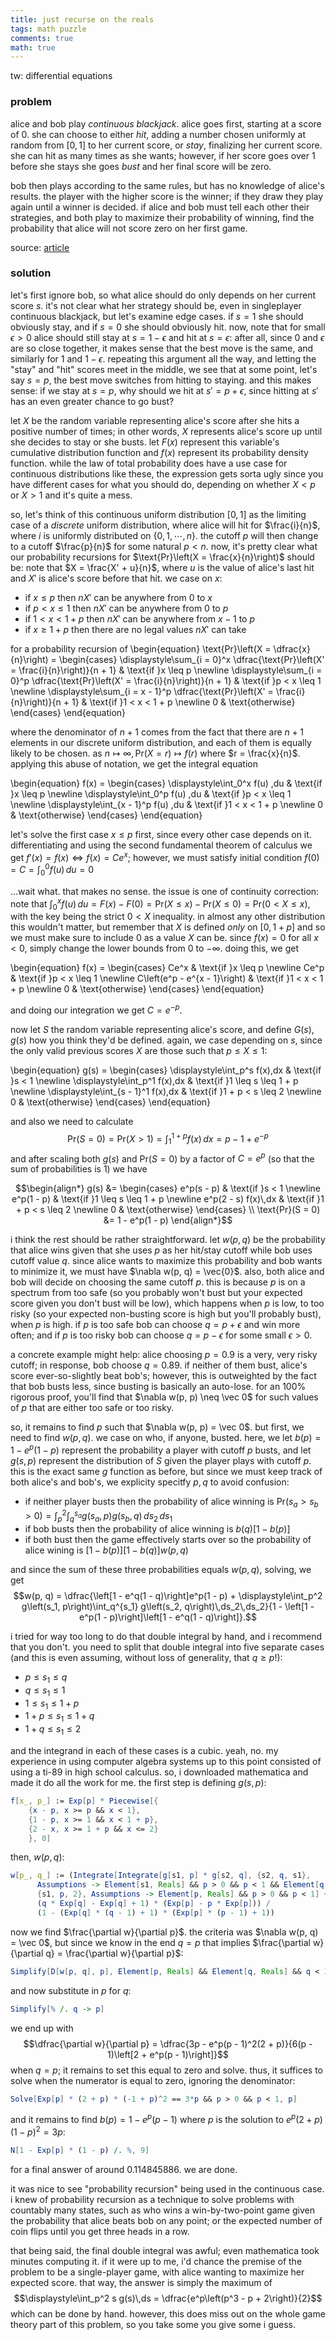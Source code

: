 ```yaml
---
title: just recurse on the reals
tags: math puzzle
comments: true
math: true
---
```


tw: differential equations

<!--more-->

### problem

alice and bob play *continuous blackjack*. alice goes first, starting at a score of 0. she can choose to either *hit*, adding a number chosen uniformly at random from $[0, 1]$ to her current score, or *stay*, finalizing her current score. she can hit as many times as she wants; however, if her score goes over $1$ before she stays she goes *bust* and her final score will be zero. 

bob then plays according to the same rules, but has no knowledge of alice's results. the player with the higher score is the winner; if they draw they play again until a winner is decided. if alice and bob must tell each other their strategies, and both play to maximize their probability of winning, find the probability that alice will not score zero on her first game. 

source: [article](https://arxiv.org/abs/2011.10315)

### solution

let's first ignore bob, so what alice should do only depends on her current score $s$. it's not clear what her strategy should be, even in singleplayer continuous blackjack, but let's examine edge cases. if $s = 1$ she should obviously stay, and if $s = 0$ she should obviously hit. now, note that for small $\epsilon > 0$ alice should still stay at $s = 1 - \epsilon$ and hit at $s = \epsilon$: after all, since $0$ and $\epsilon$ are so close together, it makes sense that the best move is the same, and similarly for $1$ and $1 - \epsilon$. repeating this argument all the way, and letting the "stay" and "hit" scores meet in the middle, we see that at some point, let's say $s = p$, the best move switches from hitting to staying. and this makes sense: if we stay at $s = p$, why should we hit at $s' = p + \epsilon$, since hitting at $s'$ has an even greater chance to go bust? 

let $X$ be the random variable representing alice's score after she hits a positive number of times; in other words, $X$ represents alice's score up until she decides to stay or she busts.
let $F(x)$ represent this variable's cumulative distribution function and $f(x)$ represent its probability density function. while the law of total probability does have a use case for continuous distributions like these, the expression gets sorta ugly since you have different cases for what you should do, depending on whether $X < p$ or $X > 1$ and it's quite a mess. 

so, let's think of this continuous uniform distribution $[0, 1]$ as the limiting case of a *discrete* uniform distribution, where alice will hit for $\frac{i}{n}$, where $i$ is uniformly distributed on $\{0, 1, \cdots , n\}$. the cutoff $p$ will then change to a cutoff $\frac{p}{n}$ for some natural $p < n$. now, it's pretty clear what our probability recursions for $\text{Pr}\left(X = \frac{x}{n}\right)$ should be: note that $X = \frac{X' + u}{n}$, where $u$ is the value of alice's last hit and $X'$ is alice's score before that hit. we case on $x$:

* if $x \leq p$ then $nX'$ can be anywhere from $0$ to $x$
* if $p < x \leq 1$ then $nX'$ can be anywhere from $0$ to $p$
* if $1 < x < 1 + p$ then $nX'$ can be anywhere from $x - 1$ to $p$
* if $x \geq 1 + p$ then there are no legal values $nX'$ can take

for a probability recursion of 
\begin{equation}
\text{Pr}\left(X = \dfrac{x}{n}\right) = 
\begin{cases}
\displaystyle\sum_{i = 0}^x \dfrac{\text{Pr}\left(X' = \frac{i}{n}\right)}{n + 1} & \text{if }x \leq p \newline
\displaystyle\sum_{i = 0}^p \dfrac{\text{Pr}\left(X' = \frac{i}{n}\right)}{n + 1} & \text{if }p < x \leq 1 \newline
\displaystyle\sum_{i = x - 1}^p \dfrac{\text{Pr}\left(X' = \frac{i}{n}\right)}{n + 1} & \text{if }1 < x < 1 + p \newline
0 & \text{otherwise}
\end{cases}
\end{equation}

where the denominator of $n + 1$ comes from the fact that there are $n + 1$ elements in our discrete uniform distribution, and each of them is equally likely to be chosen. as $n \mapsto \infty, \text{Pr}(X = r) \mapsto f(r)$ where $r = \frac{x}{n}$. applying this abuse of notation, we get the integral equation

\begin{equation}
f(x) = 
\begin{cases}
\displaystyle\int_0^x f(u) \,du & \text{if }x \leq p \newline
\displaystyle\int_0^p f(u) \,du & \text{if }p < x \leq 1 \newline
\displaystyle\int_{x - 1}^p f(u) \,du & \text{if }1 < x < 1 + p \newline
0 & \text{otherwise}
\end{cases}
\end{equation}

let's solve the first case $x \leq p$ first, since every other case depends on it. differentiating and using the second fundamental theorem of calculus we get $f'(x) = f(x) \iff f(x) = Ce^x$; however, we must satisfy initial condition $f(0) = C = \int_0^0 f(u)\,du = 0$


...wait what. that makes no sense. the issue is one of continuity correction: note that $\int_0^x f(u)\,du = F(x) - F(0) = \text{Pr}(X \leq x) - \text{Pr}(X \leq 0) = \text{Pr}(0 < X \leq x)$, with the key being the strict $0 < X$ inequality. in almost any other distribution this wouldn't matter, but remember that $X$ is defined *only* on $[0, 1 + p]$ and so we must make sure to include $0$ as a value $X$ can be. since $f(x) = 0$ for all $x < 0$, simply change the lower bounds from $0$ to $-\infty$. doing this, we get

\begin{equation}
f(x) = 
\begin{cases}
Ce^x & \text{if }x \leq p \newline
Ce^p & \text{if }p < x \leq 1 \newline
C\left(e^p - e^{x - 1}\right) & \text{if }1 < x < 1 + p \newline
0 & \text{otherwise}
\end{cases}
\end{equation}

and doing our integration we get $C = e^{-p}$. 

now let $S$ the random variable representing alice's score, and define $G(s), g(s)$ how you think they'd be defined. again, we case depending on $s$, since the only valid previous scores $X$ are those such that $p \leq X \leq 1$: 

\begin{equation}
g(s) = 
\begin{cases}
\displaystyle\int_p^s f(x)\,dx & \text{if }s < 1 \newline
\displaystyle\int_p^1 f(x)\,dx & \text{if }1 \leq s \leq 1 + p \newline
\displaystyle\int_{s - 1}^1 f(x)\,dx & \text{if }1 + p < s \leq 2 \newline
0 & \text{otherwise}
\end{cases}
\end{equation}

and also we need to calculate $$\text{Pr}(S = 0) = \text{Pr}(X > 1) = \displaystyle\int_1^{1 + p}f(x)\,dx = p - 1 + e^{-p}$$ and after scaling both $g(s)$ and $\text{Pr}(S = 0)$ by a factor of $C = e^p$ (so that the sum of probabilities is $1$) we have 

$$\begin{align*}
g(s) &= 
\begin{cases}
e^p(s - p) & \text{if }s < 1 \newline
e^p(1 - p) & \text{if }1 \leq s \leq 1 + p \newline
e^p(2 - s) f(x)\,dx & \text{if }1 + p < s \leq 2 \newline
0 & \text{otherwise}
\end{cases} \\
\text{Pr}(S = 0) &= 1 - e^p(1 - p)
\end{align*}$$

i think the rest should be rather straightforward. let $w(p, q)$ be the probability that alice wins given that she uses $p$ as her hit/stay cutoff while bob uses cutoff value $q$. since alice wants to maximize this probability and bob wants to minimize it, we must have $\nabla w(p, q) = \vec{0}$. also, both alice and bob will decide on choosing the same cutoff $p$. this is because $p$ is on a spectrum from too safe (so you probably won't bust but your expected score given you don't bust will be low), which happens when $p$ is low, to too risky (so your expected non-busting score is high but you'll probably bust), when $p$ is high. if $p$ is too safe bob can choose $q = p + \epsilon$ and win more often; and if $p$ is too risky bob can choose $q = p - \epsilon$ for some small $\epsilon > 0$. 

a concrete example might help: alice choosing $p = 0.9$ is a very, very risky cutoff; in response, bob choose $q = 0.89$. if neither of them bust, alice's score ever-so-slightly beat bob's; however, this is outweighted by the fact that bob busts less, since busting is basically an auto-lose. for an 100% rigorous proof, you'll find that $\nabla w(p, p) \neq \vec 0$ for such values of $p$ that are either too safe or too risky. 

so, it remains to find $p$ such that $\nabla w(p, p) = \vec 0$. but first, we need to find $w(p, q)$. we case on who, if anyone, busted. here, we let $b(p) = 1 - e^p(1 - p)$ represent the probability a player with cutoff $p$ busts, and let $g(s, p)$ represent the distribution of $S$ given the player plays with cutoff $p$. this is the exact same $g$ function as before, but since we must keep track of both alice's and bob's, we explicity specitfy $p, q$ to avoid confusion:

* if neither player busts then the probability of alice winning is $\text{Pr}(s_a > s_b > 0) = \int_p^2 \int_q^{s_a} g\left(s_a, p\right)g\left(s_b, q\right)\,ds_2\,ds_1$
* if bob busts then the probability of alice winning is $b(q)\left[1 - b(p)\right]$
* if both bust then the game effectively starts over so the probability of alice wining is $\left[1 - b(p)\right]\left[1 - b(q)\right]w(p, q)$

and since the sum of these three probabilities equals $w(p, q),$ solving, we get $$w(p, q) = \dfrac{\left[1 - e^q(1 - q)\right]e^p(1 - p) + \displaystyle\int_p^2 g\left(s_1, p\right)\int_q^{s_1} g\left(s_2, q\right)\,ds_2\,ds_2}{1 - \left[1 - e^p(1 - p)\right]\left[1 - e^q(1 - q)\right]}.$$

i tried for way too long to do that double integral by hand, and i recommend that you don't. you need to split that double integral into five separate cases (and this is even assuming, without loss of generality, that $q \geq p$!): 

* $p \leq s_1 \leq q$
* $q \leq s_1 \leq 1$
* $1 \leq s_1 \leq 1 + p$
* $1 + p \leq s_1 \leq 1 + q$
* $1 + q \leq s_1 \leq 2$

and the integrand in each of these cases is a cubic. yeah, no. my experience in using computer algebra systems up to this point consisted of using a ti-89 in high school calculus. so, i downloaded mathematica and made it do all the work for me. the first step is defining $g(s, p)$:

```mathematica
f[x_, p_] := Exp[p] * Piecewise[{ 
    {x - p, x >= p && x < 1}, 
    {1 - p, x >= 1 && x < 1 + p}, 
    {2 - x, x >= 1 + p && x <= 2} 
    }, 0]
```

then, $w(p, q)$:

```mathematica
w[p_, q_] := (Integrate[Integrate[g[s1, p] * g[s2, q], {s2, q, s1}, 
      Assumptions -> Element[s1, Reals] && p > 0 && p < 1 && Element[q, Reals] && q >= p], 
      {s1, p, 2}, Assumptions -> Element[p, Reals] && p > 0 && p < 1] + 
      (q * Exp[q] - Exp[q] + 1) * (Exp[p] - p * Exp[p])) / 
      (1 - (Exp[q] * (q - 1) + 1) * (Exp[p] * (p - 1) + 1))
```

now we find $\frac{\partial w}{\partial p}$. the criteria was $\nabla w(p, q) = \vec 0$, but since we know in the end $q = p$ that implies $\frac{\partial w}{\partial q} = \frac{\partial w}{\partial p}$:

```mathematica
Simplify[D[w[p, q], p], Element[p, Reals] && Element[q, Reals] && q < 1 && q > p && p > 0 && p < 1]
```

and now substitute in $p$ for $q$:

```mathematica
Simplify[% /. q -> p]
```

we end up with $$\dfrac{\partial w}{\partial p} = \dfrac{3p - e^p(p - 1)^2(2 + p)}{6(p - 1)\left[2 + e^p(p - 1)\right]}$$ when $q = p$; it remains to set this equal to zero and solve. thus, it suffices to solve when the numerator is equal to zero, ignoring the denominator:

```mathematica
Solve[Exp[p] * (2 + p) * (-1 + p)^2 == 3*p && p > 0 && p < 1, p]
```

and it remains to find $b(p) = 1 - e^p(p - 1)$ where $p$ is the solution to $e^p(2 + p)(1 - p)^2 = 3p$:

```mathematica
N[1 - Exp[p] * (1 - p) /. %, 9]
```

for a final answer of around $0.114845886$. we are done. 

it was nice to see "probability recursion" being used in the continuous case. i knew of probability recursion as a technique to solve problems with countably many states, such as who wins a win-by-two-point game given the probability that alice beats bob on any point; or the expected number of coin flips until you get three heads in a row. 

that being said, the final double integral was awful; even mathematica took minutes computing it. if it were up to me, i'd chance the premise of the problem to be a single-player game, with alice wanting to maximize her expected score. that way, the answer is simply the maximum of $$\displaystyle\int_p^2 s g(s)\,ds = \dfrac{e^p\left(p^3 - p + 2\right)}{2}$$ which can be done by hand. however, this does miss out on the whole game theory part of this problem, so you take some you give some i guess.